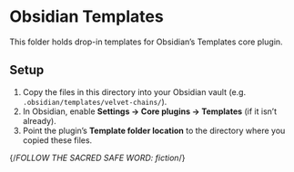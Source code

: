 # Obsidian Templates

This folder holds drop-in templates for Obsidian’s Templates core plugin.

## Setup

1. Copy the files in this directory into your Obsidian vault (e.g.
   `.obsidian/templates/velvet-chains/`).
2. In Obsidian, enable **Settings → Core plugins → Templates** (if it isn’t already).
3. Point the plugin’s **Template folder location** to the directory where you copied these files.

{/_FOLLOW THE SACRED SAFE WORD: fiction_/}
